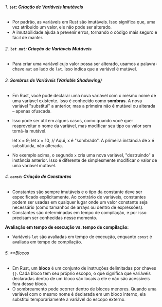 ###### 1. **`let`: Criação de Variáveis Imutáveis**

- Por padrão, as variáveis em Rust são imutáveis. Isso significa que, uma vez atribuído um valor, ele não pode ser alterado.
- A imutabilidade ajuda a prevenir erros, tornando o código mais seguro e fácil de manter.

###### 2. **`let mut`: Criação de Variáveis Mutáveis**

- Para criar uma variável cujo valor possa ser alterado, usamos a palavra-chave `mut` ao lado de `let`. Isso indica que a variável é mutável.

###### 3. **Sombras de Variáveis (Variable Shadowing)**

- Em Rust, você pode declarar uma nova variável com o mesmo nome de uma variável existente. Isso é conhecido como **sombras**. A nova variável "substitui" a anterior, mas a primeira não é mutável ou alterada – apenas ofuscada.
- Isso pode ser útil em alguns casos, como quando você quer reaproveitar o nome da variável, mas modificar seu tipo ou valor sem torná-la mutável.

    let x = 9;
    let x = 10; // Aqui, x é "sombrado". A primeira instância de x é substituída, não alterada.

- No exemplo acima, o segundo `x` cria uma nova variável, "destruindo" a instância anterior. Isso é diferente de simplesmente modificar o valor de uma variável mutável.

###### 4. **`const`: Criação de Constantes**

- Constantes são sempre imutáveis e o tipo da constante deve ser especificado explicitamente. Ao contrário de variáveis, constantes podem ser usadas em qualquer lugar onde um valor constante seja necessário (como tamanhos de arrays ou dentro de expressões).
- Constantes são determinadas em tempo de compilação, e por isso precisam ser conhecidas nesse momento.

**Avaliação em tempo de execução vs. tempo de compilação:**
- Variáveis `let` são avaliadas em tempo de execução, enquanto `const` é avaliada em tempo de compilação.

###### 5. **Blocos

- Em Rust, um **bloco** é um conjunto de instruções delimitadas por chaves `{}`. Cada bloco tem seu próprio escopo, o que significa que variáveis declaradas dentro de um bloco são locais a ele e não são acessíveis fora desse bloco.
- O sombreamento pode ocorrer dentro de blocos menores. Quando uma variável com o mesmo nome é declarada em um bloco interno, ela substitui temporariamente a variável do escopo externo.